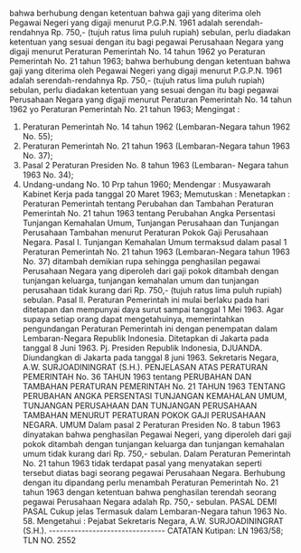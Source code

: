  bahwa berhubung dengan ketentuan bahwa gaji yang diterima oleh Pegawai Negeri yang digaji menurut P.G.P.N. 1961 adalah serendah-rendahnya Rp. 750,- (tujuh ratus lima puluh rupiah) sebulan, perlu diadakan ketentuan yang sesuai dengan itu bagi pegawai Perusahaan Negara yang digaji menurut Peraturan Pemerintah No. 14 tahun 1962 yo Peraturan Pemerintah No. 21 tahun 1963; bahwa berhubung dengan ketentuan bahwa gaji yang diterima oleh Pegawai Negeri yang digaji menurut P.G.P.N. 1961 adalah serendah-rendahnya Rp. 750,- (tujuh ratus lima puluh rupiah) sebulan, perlu diadakan ketentuan yang sesuai dengan itu bagi pegawai Perusahaan Negara yang digaji menurut Peraturan Pemerintah No. 14 tahun 1962 yo Peraturan Pemerintah No. 21 tahun 1963;
Mengingat :

1. Peraturan Pemerintah No. 14 tahun 1962 (Lembaran-Negara tahun 1962 No. 55);
2. Peraturan Pemerintah No. 21 tahun 1963 (Lembaran-Negara tahun 1963 No. 37);
3. Pasal 2 Peraturan Presiden No. 8 tahun 1963 (Lembaran- Negara tahun 1963 No. 34);
4. Undang-undang No. 10 Prp tahun 1960; Mendengar : Musyawarah Kabinet Kerja pada tanggal 20 Maret 1963; Memutuskan : Menetapkan : Peraturan Pemerintah tentang Perubahan dan Tambahan Peraturan Pemerintah No. 21 tahun 1963 tentang Perubahan Angka Persentasi Tunjangan Kemahalan Umum, Tunjangan Perusahaan dan Tunjangan Perusahaan Tambahan menurut Peraturan Pokok Gaji Perusahaan Negara. Pasal I. Tunjangan Kemahalan Umum termaksud dalam pasal 1 Peraturan Pemerintah No. 21 tahun 1963 (Lembaran-Negara tahun 1963 No. 37) ditambah demikian rupa sehingga penghasilan pegawai Perusahaan Negara yang diperoleh dari gaji pokok ditambah dengan tunjangan keluarga, tunjangan kemahalan umum dan tunjangan perusahaan tidak kurang dari Rp. 750,- (tujuh ratus lima puluh rupiah) sebulan. Pasal II. Peraturan Pemerintah ini mulai berlaku pada hari ditetapan dan mempunyai daya surut sampai tanggal 1 Mei 1963. Agar supaya setiap orang dapat mengetahuinya, memerintahkan pengundangan Peraturan Pemerintah ini dengan penempatan dalam Lembaran-Negara Republik Indonesia. Ditetapkan di Jakarta pada tanggal 8 Juni 1963. Pj. Presiden Republik Indonesia, DJUANDA. Diundangkan di Jakarta pada tanggal 8 juni 1963. Sekretaris Negara, A.W. SURJOADININGRAT (S.H.). PENJELASAN ATAS PERATURAN PEMERINTAH No. 36 TAHUN 1963 tentang PERUBAHAN DAN TAMBAHAN PERATURAN PEMERINTAH No. 21 TAHUN 1963 TENTANG PERUBAHAN ANGKA PERSENTASI TUNJANGAN KEMAHALAN UMUM, TUNJANGAN PERUSAHAAN DAN TUNJANGAN PERUSAHAAN TAMBAHAN MENURUT PERATURAN POKOK GAJI PERUSAHAAN NEGARA. UMUM Dalam pasal 2 Peraturan Presiden No. 8 tabun 1963 dinyatakan bahwa penghasilan Pegawai Negeri, yang diperoleh dari gaji pokok ditambah dengan tunjangan keluarga dan tunjangan kemahalan umum tidak kurang dari Rp. 750,- sebulan. Dalam Peraturan Pemerintah No. 21 tahun 1963 tidak terdapat pasal yang menyatakan seperti tersebut diatas bagi seorang pegawai Perusahaan Negara. Berhubung dengan itu dipandang perlu menambah Peraturan Pemerintah No. 21 tahun 1963 dengan ketentuan bahwa penghasilan terendah seorang pegawai Perusahaan Negara adalah Rp. 750,- sebulan. PASAL DEMI PASAL Cukup jelas Termasuk dalam Lembaran-Negara tahun 1963 No. 58. Mengetahui : Pejabat Sekretaris Negara, A.W. SURJOADININGRAT (S.H.). -------------------------------- CATATAN Kutipan: LN 1963/58; TLN NO. 2552
